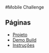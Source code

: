#Mobile Challenge

## Páginas
  * [Projeto](/descriptions/Projeto.md)
  * [Demo Build](/descriptions/Demo.md)
  * [Instruções](/descriptions/Instrucoes.md)
  